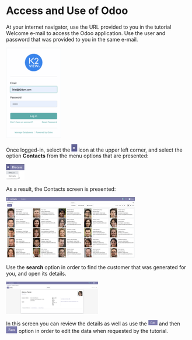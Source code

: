 # Access and Use of Odoo

At your internet navigator, use the URL provided to you in the tutorial Welcome e-mail to access the Odoo application. Use the user and password that was provided to you in the same e-mail. 

<img src="../images/00_odoo_login.png" width="30%" height="30%">

Once logged-in, select the <img src="../images/00_odoo_menu_access.png" width="3%" height="3%"> icon at the upper left corner, and select the option **Contacts** from the menu options that are presented: 

<img src="../images/00_odoo_contacts_menu_option.png" width="10%" height="10%">

As a result, the Contacts screen is presented: 

<img src="../images/00_odoo_contacts.png" width="70%" height="70%">

Use the **search** option in order to find the customer that was generated for you, and open its details. 

<img src="../images/00_odoo_contact_screen.png" width="50%" height="50%">

In this screen you can review the details as well as use the <img src="../images/00_odoo_edit.png" width="5%" height="5%"> and then <img src="../images/00_odoo_save.png" width="6%" height="%"> option in order to edit the data when requested by the tutorial. 
